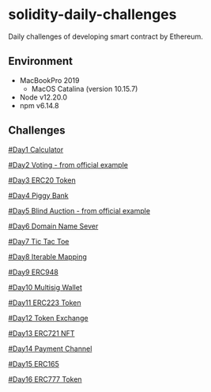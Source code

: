 # solidity-daily-challenges

Daily challenges of developing smart contract by Ethereum.

## Environment

- MacBookPro 2019
  * MacOS Catalina (version 10.15.7)
- Node v12.20.0
- npm v6.14.8

## Challenges

[#Day1 Calculator](https://github.com/Kourin1996/solidity-daily-challenges/tree/main/day1)

[#Day2 Voting - from official example](https://github.com/Kourin1996/solidity-daily-challenges/tree/main/day2)

[#Day3 ERC20 Token](https://github.com/Kourin1996/solidity-daily-challenges/tree/main/day3)

[#Day4 Piggy Bank](https://github.com/Kourin1996/solidity-daily-challenges/tree/main/day4)

[#Day5 Blind Auction - from official example](https://github.com/Kourin1996/solidity-daily-challenges/tree/main/day5)

[#Day6 Domain Name Sever](https://github.com/Kourin1996/solidity-daily-challenges/tree/main/day6)

[#Day7 Tic Tac Toe](https://github.com/Kourin1996/solidity-daily-challenges/tree/main/day7)

[#Day8 Iterable Mapping](https://github.com/Kourin1996/solidity-daily-challenges/tree/main/day8)

[#Day9 ERC948](https://github.com/Kourin1996/solidity-daily-challenges/tree/main/day9)

[#Day10 Multisig Wallet](https://github.com/Kourin1996/solidity-daily-challenges/tree/main/day10)

[#Day11 ERC223 Token](https://github.com/Kourin1996/solidity-daily-challenges/tree/main/day11)

[#Day12 Token Exchange](https://github.com/Kourin1996/solidity-daily-challenges/tree/main/day12)

[#Day13 ERC721 NFT](https://github.com/Kourin1996/solidity-daily-challenges/tree/main/day13)

[#Day14 Payment Channel](https://github.com/Kourin1996/solidity-daily-challenges/tree/main/day14)

[#Day15 ERC165](https://github.com/Kourin1996/solidity-daily-challenges/tree/main/day15)

[#Day16 ERC777 Token](https://github.com/Kourin1996/solidity-daily-challenges/tree/main/day16)
